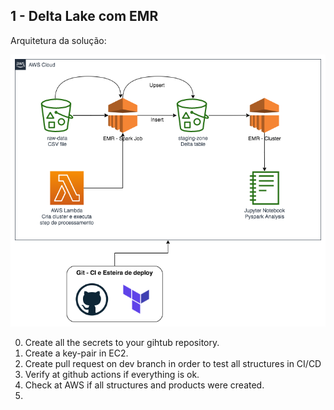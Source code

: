 
## 1 - Delta Lake com EMR

Arquitetura da solução:

![delta](img/edc_mod1_delta.png)

0) Create all the secrets to your gihtub repository.
1) Create a key-pair in EC2.
1) Create pull request on dev branch in order to test all structures in CI/CD
2) Verify at github actions if everything is ok.
3) Check at AWS if all structures and products were created.
4) 